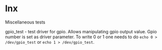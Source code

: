 lnx
===

Miscellaneous tests

gpio_test - test driver for gpio. Allows manipulating gpio output value. Gpio number is set as driver parameter. To write 0 or 1 one needs to do `echo 0 > /dev/gpio_test` or `echo 1 > /dev/gpio_test`.
